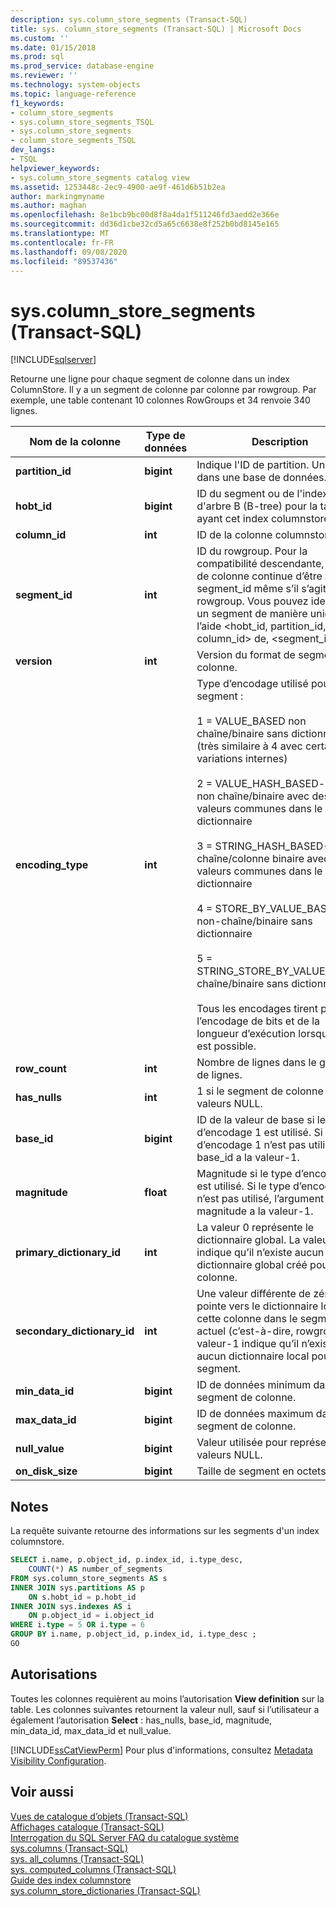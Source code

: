 ```yaml
---
description: sys.column_store_segments (Transact-SQL)
title: sys. column_store_segments (Transact-SQL) | Microsoft Docs
ms.custom: ''
ms.date: 01/15/2018
ms.prod: sql
ms.prod_service: database-engine
ms.reviewer: ''
ms.technology: system-objects
ms.topic: language-reference
f1_keywords:
- column_store_segments
- sys.column_store_segments_TSQL
- sys.column_store_segments
- column_store_segments_TSQL
dev_langs:
- TSQL
helpviewer_keywords:
- sys.column_store_segments catalog view
ms.assetid: 1253448c-2ec9-4900-ae9f-461d6b51b2ea
author: markingmyname
ms.author: maghan
ms.openlocfilehash: 8e1bcb9bc00d8f8a4da1f511246fd3aedd2e366e
ms.sourcegitcommit: dd36d1cbe32cd5a65c6638e8f252b0bd8145e165
ms.translationtype: MT
ms.contentlocale: fr-FR
ms.lasthandoff: 09/08/2020
ms.locfileid: "89537436"
---
```

# <a name="syscolumn_store_segments-transact-sql"></a>sys.column_store_segments (Transact-SQL)
[!INCLUDE[sqlserver](../../includes/applies-to-version/sqlserver.md)]

Retourne une ligne pour chaque segment de colonne dans un index ColumnStore. Il y a un segment de colonne par colonne par rowgroup. Par exemple, une table contenant 10 colonnes RowGroups et 34 renvoie 340 lignes. 
  
|Nom de la colonne|Type de données|Description|  
|-----------------|---------------|-----------------|  
|**partition_id**|**bigint**|Indique l'ID de partition. Unique dans une base de données.|  
|**hobt_id**|**bigint**|ID du segment ou de l'index d'arbre B (B-tree) pour la table ayant cet index columnstore.|  
|**column_id**|**int**|ID de la colonne columnstore.|  
|**segment_id**|**int**|ID du rowgroup. Pour la compatibilité descendante, le nom de colonne continue d’être appelé segment_id même s’il s’agit de l’ID rowgroup. Vous pouvez identifier un segment de manière unique à l’aide \<hobt_id, partition_id, column_id> de, <segment_id>.|  
|**version**|**int**|Version du format de segment de colonne.|  
|**encoding_type**|**int**|Type d’encodage utilisé pour ce segment :<br /><br /> 1 = VALUE_BASED non chaîne/binaire sans dictionnaire (très similaire à 4 avec certaines variations internes)<br /><br /> 2 = VALUE_HASH_BASED-colonne non chaîne/binaire avec des valeurs communes dans le dictionnaire<br /><br /> 3 = STRING_HASH_BASED-chaîne/colonne binaire avec des valeurs communes dans le dictionnaire<br /><br /> 4 = STORE_BY_VALUE_BASED-non-chaîne/binaire sans dictionnaire<br /><br /> 5 = STRING_STORE_BY_VALUE_BASED chaîne/binaire sans dictionnaire<br /><br /> Tous les encodages tirent parti de l’encodage de bits et de la longueur d’exécution lorsque cela est possible.|  
|**row_count**|**int**|Nombre de lignes dans le groupe de lignes.|  
|**has_nulls**|**int**|1 si le segment de colonne a des valeurs NULL.|  
|**base_id**|**bigint**|ID de la valeur de base si le type d’encodage 1 est utilisé.  Si le type d’encodage 1 n’est pas utilisé, base_id a la valeur-1.|  
|**magnitude**|**float**|Magnitude si le type d’encodage 1 est utilisé.  Si le type d’encodage 1 n’est pas utilisé, l’argument magnitude a la valeur-1.|  
|**primary_dictionary_id**|**int**|La valeur 0 représente le dictionnaire global. La valeur-1 indique qu’il n’existe aucun dictionnaire global créé pour cette colonne.|  
|**secondary_dictionary_id**|**int**|Une valeur différente de zéro pointe vers le dictionnaire local de cette colonne dans le segment actuel (c’est-à-dire, rowgroup). La valeur-1 indique qu’il n’existe aucun dictionnaire local pour ce segment.|  
|**min_data_id**|**bigint**|ID de données minimum dans le segment de colonne.|  
|**max_data_id**|**bigint**|ID de données maximum dans le segment de colonne.|  
|**null_value**|**bigint**|Valeur utilisée pour représenter les valeurs NULL.|  
|**on_disk_size**|**bigint**|Taille de segment en octets.|  
  
## <a name="remarks"></a>Notes  
 La requête suivante retourne des informations sur les segments d'un index columnstore.  
  
```sql  
SELECT i.name, p.object_id, p.index_id, i.type_desc,   
    COUNT(*) AS number_of_segments  
FROM sys.column_store_segments AS s   
INNER JOIN sys.partitions AS p   
    ON s.hobt_id = p.hobt_id   
INNER JOIN sys.indexes AS i   
    ON p.object_id = i.object_id  
WHERE i.type = 5 OR i.type = 6  
GROUP BY i.name, p.object_id, p.index_id, i.type_desc ;  
GO  
```  
  
## <a name="permissions"></a>Autorisations  
 Toutes les colonnes requièrent au moins l’autorisation **View definition** sur la table. Les colonnes suivantes retournent la valeur null, sauf si l’utilisateur a également l’autorisation **Select** : has_nulls, base_id, magnitude, min_data_id, max_data_id et null_value.  
  
 [!INCLUDE[ssCatViewPerm](../../includes/sscatviewperm-md.md)] Pour plus d'informations, consultez [Metadata Visibility Configuration](../../relational-databases/security/metadata-visibility-configuration.md).  
  
## <a name="see-also"></a>Voir aussi  
 [Vues de catalogue d’objets &#40;Transact-SQL&#41;](../../relational-databases/system-catalog-views/object-catalog-views-transact-sql.md)   
 [Affichages catalogue &#40;Transact-SQL&#41;](../../relational-databases/system-catalog-views/catalog-views-transact-sql.md)   
 [Interrogation du SQL Server FAQ du catalogue système](../../relational-databases/system-catalog-views/querying-the-sql-server-system-catalog-faq.md)   
 [sys.columns &#40;Transact-SQL&#41;](../../relational-databases/system-catalog-views/sys-columns-transact-sql.md)   
 [sys. all_columns &#40;Transact-SQL&#41;](../../relational-databases/system-catalog-views/sys-all-columns-transact-sql.md)   
 [sys. computed_columns &#40;Transact-SQL&#41;](../../relational-databases/system-catalog-views/sys-computed-columns-transact-sql.md)   
 [Guide des index columnstore](~/relational-databases/indexes/columnstore-indexes-overview.md)    
 [sys.column_store_dictionaries &#40;Transact-SQL&#41;](../../relational-databases/system-catalog-views/sys-column-store-dictionaries-transact-sql.md)  
  
  

